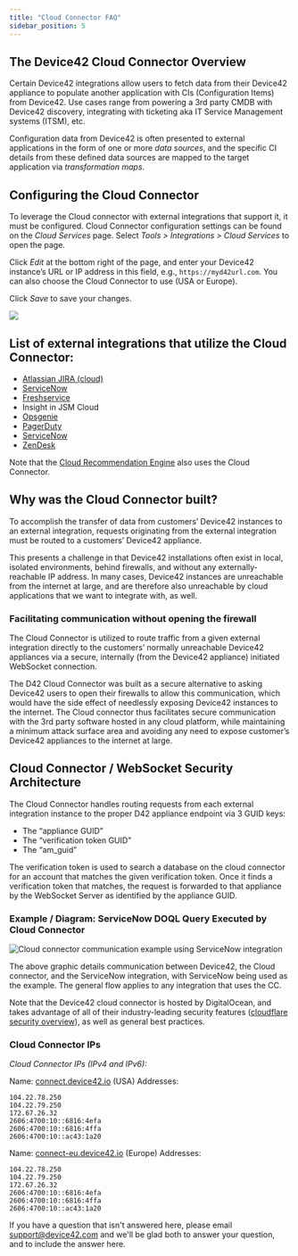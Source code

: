 ```yaml
---
title: "Cloud Connector FAQ"
sidebar_position: 5
---
```


## The Device42 Cloud Connector Overview

Certain Device42 integrations allow users to fetch data from their Device42 appliance to populate another application with CIs (Configuration Items) from Device42. Use cases range from powering a 3rd party CMDB with Device42 discovery, integrating with ticketing aka IT Service Management systems (ITSM), etc.

Configuration data from Device42 is often presented to external applications in the form of one or more _data sources_, and the specific CI details from these defined data sources are mapped to the target application via _transformation maps_.

## Configuring the Cloud Connector

To leverage the Cloud connector with external integrations that support it, it must be configured. Cloud Connector configuration settings can be found on the _Cloud Services_ page. Select _Tools > Integrations > Cloud Services_ to open the page.

Click _Edit_ at the bottom right of the page, and enter your Device42 instance’s URL or IP address in this field, e.g., `https://myd42url.com`. You can also choose the Cloud Connector to use (USA or Europe).

Click _Save_ to save your changes.

![](/assets/images/D42-28184_cloud-services-page.png)

## List of external integrations that utilize the Cloud Connector:

- [Atlassian JIRA (cloud)](device42-jira-cloud-integration)
- [ServiceNow](device42-servicenow-connector)
- [Freshservice](https://docs.device42.com/external-integrations/freshservice-integration/)
- Insight in JSM Cloud
- [Opsgenie](https://docs.device42.com/external-integrations/opsgenie-integration/)
- [PagerDuty](https://docs.device42.com/external-integrations/pagerduty-integration/)
- [ServiceNow](https://docs.device42.com/external-integrations/device42-servicenow-connector/)
- [ZenDesk](device42-zendesk-connector)

Note that the [Cloud Recommendation Engine](https://docs.device42.com/reports/cloud-recommendation-engine/) also uses the Cloud Connector.

## Why was the Cloud Connector built?

To accomplish the transfer of data from customers’ Device42 instances to an external integration, requests originating from the external integration must be routed to a customers’ Device42 appliance.

This presents a challenge in that Device42 installations often exist in local, isolated environments, behind firewalls, and without any externally-reachable IP address. In many cases, Device42 instances are unreachable from the internet at large, and are therefore also unreachable by cloud applications that we want to integrate with, as well.

### Facilitating communication without opening the firewall

The Cloud Connector is utilized to route traffic from a given external integration directly to the customers’ normally unreachable Device42 appliances via a secure, internally (from the Device42 appliance) initiated WebSocket connection.

The D42 Cloud Connector was built as a secure alternative to asking Device42 users to open their firewalls to allow this communication, which would have the side effect of needlessly exposing Device42 instances to the internet. The Cloud connector thus facilitates secure communication with the 3rd party software hosted in any cloud platform, while maintaining a minimum attack surface area and avoiding any need to expose customer’s Device42 appliances to the internet at large.

## Cloud Connector / WebSocket Security Architecture

The Cloud Connector handles routing requests from each external integration instance to the proper D42 appliance endpoint via 3 GUID keys:

- The “appliance GUID”
- The “verification token GUID”
- The “am\_guid”

The verification token is used to search a database on the cloud connector for an account that matches the given verification token. Once it finds a verification token that matches, the request is forwarded to that appliance by the WebSocket Server as identified by the appliance GUID.

### Example / Diagram: ServiceNow DOQL Query Executed by Cloud Connector

![Cloud connector communication example using ServiceNow integration](/assets/images/Device42-ServiceNow_Integration_Cloud-Connector_v2.png)

The above graphic details communication between Device42, the Cloud connector, and the ServiceNow integration, with ServiceNow being used as the example. The general flow applies to any integration that uses the CC.

Note that the Device42 cloud connector is hosted by DigitalOcean, and takes advantage of all of their industry-leading security features ([cloudflare security overview](https://www.cloudflare.com/products/security/)), as well as general best practices.

### Cloud Connector IPs

_Cloud Connector IPs (IPv4 and IPv6):_

Name: [connect.device42.io](http://connect.device42.io/ "http://connect.device42.io/") (USA) Addresses: 

```
104.22.78.250
104.22.79.250
172.67.26.32
2606:4700:10::6816:4efa
2606:4700:10::6816:4ffa
2606:4700:10::ac43:1a20
```

Name: [connect-eu.device42.io](http://connect-eu.device42.io/ "http://connect-eu.device42.io/") (Europe) Addresses:

```
104.22.78.250
104.22.79.250
172.67.26.32
2606:4700:10::6816:4efa
2606:4700:10::6816:4ffa
2606:4700:10::ac43:1a20
```

If you have a question that isn't answered here, please email support@device42.com and we'll be glad both to answer your question, and to include the answer here.
